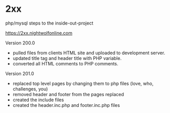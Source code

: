# 2xx
php/mysql steps to the inside-out-project

https://2xx.nightwolfonline.com


Version 200.0
 - pulled files from clients HTML site and uploaded to development server.
 - updated title tag and header title with PHP variable.
 - converted all HTML comments to PHP comments.
 
 Version 201.0
 - replaced top level pages by changing them to php files (love, who, challenges, you)
 - removed header and footer from the pages replaced
 - created the include files
 - created the header.inc.php and footer.inc.php files